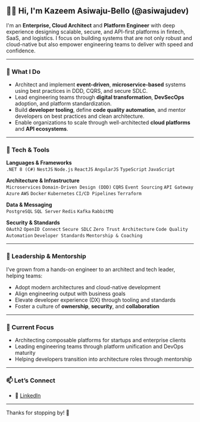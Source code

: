 ## 👋🏾 Hi, I'm Kazeem Asiwaju-Bello (@asiwajudev)

I'm an **Enterprise, Cloud Architect** and **Platform Engineer** with deep experience designing scalable, secure, and API-first platforms in fintech, SaaS, and logistics. I focus on building systems that are not only robust and cloud-native but also empower engineering teams to deliver with speed and confidence.

---

### 🚀 What I Do

- Architect and implement **event-driven**, **microservice-based** systems using best practices in DDD, CQRS, and secure SDLC.
- Lead engineering teams through **digital transformation**, **DevSecOps** adoption, and platform standardization.
- Build **developer tooling**, define **code quality automation**, and mentor developers on best practices and clean architecture.
- Enable organizations to scale through well-architected **cloud platforms** and **API ecosystems**.

---

### 🧰 Tech & Tools

**Languages & Frameworks**  
`.NET 8 (C#)` `NestJS` `Node.js` `ReactJS` `AngularJS` `TypeScript` `JavaScript`

**Architecture & Infrastructure**  
`Microservices` `Domain-Driven Design (DDD)` `CQRS` `Event Sourcing` `API Gateway` `Azure` `AWS` `Docker` `Kubernetes` `CI/CD Pipelines` `Terraform`

**Data & Messaging**  
`PostgreSQL` `SQL Server` `Redis` `Kafka` `RabbitMQ`

**Security & Standards**  
`OAuth2` `OpenID Connect` `Secure SDLC` `Zero Trust Architecture` `Code Quality Automation` `Developer Standards` `Mentorship & Coaching`

---

### 👥 Leadership & Mentorship

I’ve grown from a hands-on engineer to an architect and tech leader, helping teams:
- Adopt modern architectures and cloud-native development
- Align engineering output with business goals
- Elevate developer experience (DX) through tooling and standards
- Foster a culture of **ownership**, **security**, and **collaboration**

---

### 📌 Current Focus

- Architecting composable platforms for startups and enterprise clients
- Leading engineering teams through platform unification and DevOps maturity
- Helping developers transition into architecture roles through mentorship

---

### 📫 Let’s Connect

- 💼 [LinkedIn](https://www.linkedin.com/in/asiwajudev)

---

Thanks for stopping by! 🙌
